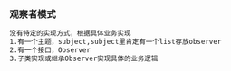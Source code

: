### 观察者模式

```xml
没有特定的实现方式，根据具体业务实现
1.有一个主题，subject,subject里肯定有一个list存放observer
2.有一个接口，Observer
3.子类实现或继承Observer实现具体的业务逻辑
```